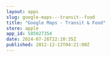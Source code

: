 ```yaml
---
layout: apps
slug: google-maps---transit--food
title: "Google Maps - Transit & Food"
store: apple
app_id: 585027354
date: 2024-07-26T22:10:35Z
published: 2012-12-13T04:21:00Z
---
```


